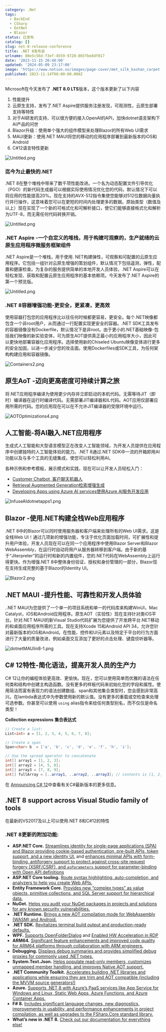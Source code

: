 ```yaml
---
category: .Net
tags:
  - BackEnd
  - CSharp
  - DotNet
  - Blazor
status: 已发布
catalog: []
slug: net-8-release-conference
title: .NET 8发布会
urlname: 80e5c56d-f3ef-4559-9720-865fbe8df017
date: '2023-11-15 20:48:00'
updated: '2024-05-09 23:17:00'
image: 'https://www.notion.so/images/page-cover/met_silk_kashan_carpet.jpg'
published: 2023-11-14T08:00:00.000Z
---
```


Microsoft在今天发布了 **.NET 8.0 LTS**版本，这个版本更新了以下内容

1. 性能提升
2. 云原生支持，发布了.NET Aspire提供服务注册发现，可观测性，云原生部署支持等特性
3. 对于AI研发的支持，可以很方便的接入OpenAI的API，加快dotnet语言架构下AI产品的问世
4. Blazor升级：使用单个强大的组件模型来处理Blazor的所有Web UI需求
5. MAUI更新：使用.NET MAUI将您的移动的应用程序部署到最新版本的iOS和Android
6. C#12语言特性更新

![Untitled.png](https://prod-files-secure.s3.us-west-2.amazonaws.com/5d24fe63-e567-4804-86f9-9fdc62e13082/10cda029-65af-4ea7-b30e-605b2d9e6c57/Untitled.png?X-Amz-Algorithm=AWS4-HMAC-SHA256&X-Amz-Content-Sha256=UNSIGNED-PAYLOAD&X-Amz-Credential=ASIAZI2LB4662DNBAFME%2F20250218%2Fus-west-2%2Fs3%2Faws4_request&X-Amz-Date=20250218T053826Z&X-Amz-Expires=3600&X-Amz-Security-Token=IQoJb3JpZ2luX2VjEF0aCXVzLXdlc3QtMiJHMEUCIDjN0JXJxKZ%2BFiCCAIG3NZkYkiR%2F%2BACH2V2BcxJtBHOOAiEAgEPK0QwBoL9YgYtHgLucqdM%2FU0edW96cRYBaIJvDwPEqiAQIhv%2F%2F%2F%2F%2F%2F%2F%2F%2F%2FARAAGgw2Mzc0MjMxODM4MDUiDA%2BmxVIgRArAZlPP7ircA7BTlB6Dm2ghnogBNfM0jJAuInPckz9ypS1s7in1XR6%2FWXty66GdI0%2BieIQz6mK95GAUutwHGsy45IhnlJhV%2BwQZsUIRBPRO6w84NwfwgEDQUHpUkghSsknIMEfydwWCqphHoYy436EXzrzhCoTXbUcdTvt0cbNMLs8%2FgDVvjKW1bjfiR6vnb4TyxkHMekfPnNqPZgL4hp8ui%2Bq2vxlLDkcpV2FLD%2F8%2BMc%2BfkNCUYv%2FLSiRldF45U%2B4wfP65nspk5eiW%2BxknGkg6QIH%2BlCdryR7KRdzhkxN%2FXF6NspxCNyCEcKbYNYdwMMgDctlYTfUYFH%2BCvxLNUldJaSuPVh63yvR%2Bw8zJrdUT1y2lwYkDEqDC4TPRxOLe5QNLzJI5JAjJrPQ%2BdBdExaoykYrdzm1bffLWSLN%2FmBMrje51isHQSf4uYW3%2Bf64JBfDWx6H7%2FoT%2Fb1fdWkSQqOu1eOibp4PkRYuOS7wmDoEmLv%2B%2F4hqCHD7Zqr7dH0uFsVM9xnCZba2CjZMNrd%2BbSVEC6Wj6lbu7iIXK1e4b9jgUErnvDVFf6XY3nKPzdjJ5rk1ROpB%2FbGrWXX8X17qb32ldRKm6rUZbOUxsMTk6MA8%2Fp8Qv7PqShssbjYwee6z5eDF5rkqfMIKp0L0GOqUBg9n8JlP5lQ9re35nhjHdpJJLpLivD7NLDk%2B%2F3eI0aEsy4xATkTbxsWIhIUAkrm1hN90guwDiwxmJ4nH%2FFhxLFn5%2BUMfKh1qhQbbqB6vfDtqZCQwCx0zpoI4aKndjorIfAr7n2a1WDxTboGD0nu2vVBDh4ayV%2Fm8gVYRL1Bugg%2Fs6hHj1JAT3Dd%2Fpp%2FNh1EKCdmcOIaP0W6R46BjfMTIx4arxKTc8&X-Amz-Signature=c61390b183b8ced3cb446dbeb55f5750882c2376a046a904e3bcccebfc3d868c&X-Amz-SignedHeaders=host&x-id=GetObject)


### **迄今为止最快的.NET**


.NET 8在整个堆栈中带来了数千项性能改进。一个名为动态配置文件引导优化（PGO）的新代码生成器可以根据实际使用情况优化您的代码，默认情况下可以将应用的性能提高20%。现在支持的AVX-512指令集使您能够对512位数据向量执行并行操作，这意味着您可以在更短的时间内处理更多的数据。原始类型（数值及以上）现在实现了一个新的可格式化和可解析接口，使它们能够直接格式化和解析为UTF-8，而无需任何代码转换开销。


![Untitled.png](https://prod-files-secure.s3.us-west-2.amazonaws.com/5d24fe63-e567-4804-86f9-9fdc62e13082/edcbf140-d619-4389-a4a6-f97c113ab9f2/Untitled.png?X-Amz-Algorithm=AWS4-HMAC-SHA256&X-Amz-Content-Sha256=UNSIGNED-PAYLOAD&X-Amz-Credential=ASIAZI2LB4662DNBAFME%2F20250218%2Fus-west-2%2Fs3%2Faws4_request&X-Amz-Date=20250218T053826Z&X-Amz-Expires=3600&X-Amz-Security-Token=IQoJb3JpZ2luX2VjEF0aCXVzLXdlc3QtMiJHMEUCIDjN0JXJxKZ%2BFiCCAIG3NZkYkiR%2F%2BACH2V2BcxJtBHOOAiEAgEPK0QwBoL9YgYtHgLucqdM%2FU0edW96cRYBaIJvDwPEqiAQIhv%2F%2F%2F%2F%2F%2F%2F%2F%2F%2FARAAGgw2Mzc0MjMxODM4MDUiDA%2BmxVIgRArAZlPP7ircA7BTlB6Dm2ghnogBNfM0jJAuInPckz9ypS1s7in1XR6%2FWXty66GdI0%2BieIQz6mK95GAUutwHGsy45IhnlJhV%2BwQZsUIRBPRO6w84NwfwgEDQUHpUkghSsknIMEfydwWCqphHoYy436EXzrzhCoTXbUcdTvt0cbNMLs8%2FgDVvjKW1bjfiR6vnb4TyxkHMekfPnNqPZgL4hp8ui%2Bq2vxlLDkcpV2FLD%2F8%2BMc%2BfkNCUYv%2FLSiRldF45U%2B4wfP65nspk5eiW%2BxknGkg6QIH%2BlCdryR7KRdzhkxN%2FXF6NspxCNyCEcKbYNYdwMMgDctlYTfUYFH%2BCvxLNUldJaSuPVh63yvR%2Bw8zJrdUT1y2lwYkDEqDC4TPRxOLe5QNLzJI5JAjJrPQ%2BdBdExaoykYrdzm1bffLWSLN%2FmBMrje51isHQSf4uYW3%2Bf64JBfDWx6H7%2FoT%2Fb1fdWkSQqOu1eOibp4PkRYuOS7wmDoEmLv%2B%2F4hqCHD7Zqr7dH0uFsVM9xnCZba2CjZMNrd%2BbSVEC6Wj6lbu7iIXK1e4b9jgUErnvDVFf6XY3nKPzdjJ5rk1ROpB%2FbGrWXX8X17qb32ldRKm6rUZbOUxsMTk6MA8%2Fp8Qv7PqShssbjYwee6z5eDF5rkqfMIKp0L0GOqUBg9n8JlP5lQ9re35nhjHdpJJLpLivD7NLDk%2B%2F3eI0aEsy4xATkTbxsWIhIUAkrm1hN90guwDiwxmJ4nH%2FFhxLFn5%2BUMfKh1qhQbbqB6vfDtqZCQwCx0zpoI4aKndjorIfAr7n2a1WDxTboGD0nu2vVBDh4ayV%2Fm8gVYRL1Bugg%2Fs6hHj1JAT3Dd%2Fpp%2FNh1EKCdmcOIaP0W6R46BjfMTIx4arxKTc8&X-Amz-Signature=eb828866df924e571a9eca59392bfa379018af4fe2aff0323c6178e36ea6bb95&X-Amz-SignedHeaders=host&x-id=GetObject)


### **.NET Aspire -一个自定义的堆栈，用于构建可观察的，生产就绪的云原生应用程序微服务框架组件**


.NET Aspire是一个堆栈，用于使用. NET构建弹性，可观察和可配置的云原生应用程序。它包括一组针对云原生增强的策划组件，默认情况下包括遥测，弹性，配置和健康检查。为复杂的服务提供简单的本地开发人员体验，.NET Aspire可以在轻松发现、获取和配置云原生应用程序的基本依赖项。今天发布了.NET Aspire的第一个预览版。


![Untitled.png](https://prod-files-secure.s3.us-west-2.amazonaws.com/5d24fe63-e567-4804-86f9-9fdc62e13082/ff6a34d3-ac25-412d-9204-a7263d00528f/Untitled.png?X-Amz-Algorithm=AWS4-HMAC-SHA256&X-Amz-Content-Sha256=UNSIGNED-PAYLOAD&X-Amz-Credential=ASIAZI2LB4662DNBAFME%2F20250218%2Fus-west-2%2Fs3%2Faws4_request&X-Amz-Date=20250218T053826Z&X-Amz-Expires=3600&X-Amz-Security-Token=IQoJb3JpZ2luX2VjEF0aCXVzLXdlc3QtMiJHMEUCIDjN0JXJxKZ%2BFiCCAIG3NZkYkiR%2F%2BACH2V2BcxJtBHOOAiEAgEPK0QwBoL9YgYtHgLucqdM%2FU0edW96cRYBaIJvDwPEqiAQIhv%2F%2F%2F%2F%2F%2F%2F%2F%2F%2FARAAGgw2Mzc0MjMxODM4MDUiDA%2BmxVIgRArAZlPP7ircA7BTlB6Dm2ghnogBNfM0jJAuInPckz9ypS1s7in1XR6%2FWXty66GdI0%2BieIQz6mK95GAUutwHGsy45IhnlJhV%2BwQZsUIRBPRO6w84NwfwgEDQUHpUkghSsknIMEfydwWCqphHoYy436EXzrzhCoTXbUcdTvt0cbNMLs8%2FgDVvjKW1bjfiR6vnb4TyxkHMekfPnNqPZgL4hp8ui%2Bq2vxlLDkcpV2FLD%2F8%2BMc%2BfkNCUYv%2FLSiRldF45U%2B4wfP65nspk5eiW%2BxknGkg6QIH%2BlCdryR7KRdzhkxN%2FXF6NspxCNyCEcKbYNYdwMMgDctlYTfUYFH%2BCvxLNUldJaSuPVh63yvR%2Bw8zJrdUT1y2lwYkDEqDC4TPRxOLe5QNLzJI5JAjJrPQ%2BdBdExaoykYrdzm1bffLWSLN%2FmBMrje51isHQSf4uYW3%2Bf64JBfDWx6H7%2FoT%2Fb1fdWkSQqOu1eOibp4PkRYuOS7wmDoEmLv%2B%2F4hqCHD7Zqr7dH0uFsVM9xnCZba2CjZMNrd%2BbSVEC6Wj6lbu7iIXK1e4b9jgUErnvDVFf6XY3nKPzdjJ5rk1ROpB%2FbGrWXX8X17qb32ldRKm6rUZbOUxsMTk6MA8%2Fp8Qv7PqShssbjYwee6z5eDF5rkqfMIKp0L0GOqUBg9n8JlP5lQ9re35nhjHdpJJLpLivD7NLDk%2B%2F3eI0aEsy4xATkTbxsWIhIUAkrm1hN90guwDiwxmJ4nH%2FFhxLFn5%2BUMfKh1qhQbbqB6vfDtqZCQwCx0zpoI4aKndjorIfAr7n2a1WDxTboGD0nu2vVBDh4ayV%2Fm8gVYRL1Bugg%2Fs6hHj1JAT3Dd%2Fpp%2FNh1EKCdmcOIaP0W6R46BjfMTIx4arxKTc8&X-Amz-Signature=3c2fb8781cfd811263624e4b443979ffc7b2e663e6a9ae60cf7a046dc1e8b47e&X-Amz-SignedHeaders=host&x-id=GetObject)


### **.NET 8容器增强功能-更安全，更紧凑，更高效**


使用容器打包您的应用程序比以往任何时候都更容易，更安全。每个.NET映像都包含一个非root用户，从而通过一行配置实现更安全的容器。.NET SDK工具发布的容器镜像没有Dockerfile，默认情况下是非root。由于更小的.NET基础映像-包括我们映像的新实验变体，可为原生AOT提供真正最小的应用程序大小，因此可以更快地部署容器化应用程序。选择使用新的Chiseled Ubuntu映像变体进行更多的安全加固，以进一步减少您的攻击面。使用Dockerfiles或SDK工具，为任何架构构建应用和容器镜像。


![Containers2.png](https://devblogs.microsoft.com/dotnet/wp-content/uploads/sites/10/2023/11/Containers2.png)


## 原生AoT -迈向更高密度可持续计算之旅


将.NET应用程序编译为使用更少内存并立即启动的本机代码。无需等待JIT（即时）编译器在运行时编译代码。无需部署JIT编译器和IL代码。AOT应用仅部署应用所需的代码。您的应用现在可以在不允许JIT编译器的受限环境中运行。


![AOTOptimizations4.png](https://devblogs.microsoft.com/dotnet/wp-content/uploads/sites/10/2023/11/AOTOptimizations4.png)


## 人工智能-将AI融入.NET应用程序


生成式人工智能和大型语言模型正在改变人工智能领域，为开发人员提供在应用程序中创建独特的人工智能体验的能力。.NET 8通过.NET SDK中一流的开箱即用AI功能以及与多个工具的无缝集成，使您可以轻松利用AI。


各种示例和参考模板，展示模式和实践，现在可以让开发人员轻松入门：

- [Customer Chatbot](https://github.com/dotnet/eShop)[ ](https://github.com/dotnet/eShop)[ 客户聊天机器人](https://github.com/dotnet/eShop)
- [Retrieval Augmented Generation](https://github.com/Azure-Samples/azure-search-openai-demo-csharp)[检索增强生成](https://github.com/Azure-Samples/azure-search-openai-demo-csharp)
- [Developing Apps using Azure AI services](https://devblogs.microsoft.com/dotnet/demystifying-retrieval-augmented-generation-with-dotnet/)[使用Azure AI服务开发应用](https://devblogs.microsoft.com/dotnet/demystifying-retrieval-augmented-generation-with-dotnet/)

![InfuseAIdotnetapps1.png](https://devblogs.microsoft.com/dotnet/wp-content/uploads/sites/10/2023/11/InfuseAIdotnetapps1.png)


## Blazor -使用.NET构建全栈Web应用程序


.NET 8中的Blazor可以同时使用服务器和客户端来处理所有的Web UI需求。这是全栈Web UI！通过几项新的增强功能，专注于优化页面加载时间，可扩展性和提升用户体验，开发人员现在可以在同一个应用程序中使用Blazor Server和Blazor WebAssembly，在运行时自动将用户从服务器转移到客户端。由于新的基于“Jiterpreter”的运行时和新的内置组件，您的.NET代码在WebAssembly上运行得更快。作为增强.NET 8中整体身份验证、授权和身份管理的一部分，Blazor现在支持生成完整的基于Blazor的Identity UI。


![Blazor2.png](https://devblogs.microsoft.com/dotnet/wp-content/uploads/sites/10/2023/11/Blazor2.png)


## .NET MAUI -提升性能、可靠性和开发人员体验


..NET MAUI为您提供了一个单一的项目系统和单一的代码库来构建WinUI，Mac Catalyst，iOS和Android应用程序。原生AOT（实验性）现在支持针对类iOS平台。针对.NET MAUI的新Visual Studio代码扩展为您提供了开发跨平台.NET移动的和桌面应用程序所需的工具。现在支持Xcode 15和Android API 34，允许您针对最新版本的iOS和Android。在性能、控件和UI元素以及特定于平台的行为方面进行了大量的质量改进，例如桌面交互添加了更好的点击处理、键盘侦听器等。


![dotnetMAUIin8-1.png](https://devblogs.microsoft.com/dotnet/wp-content/uploads/sites/10/2023/11/dotnetMAUIin8-1.png)


## C# 12特性-简化语法，提高开发人员的生产力


C# 12让你的编程体验更高效、更愉快。现在，您可以使用简单而优雅的语法在任何类和结构中创建主构造函数。没有更多的样板代码来初始化您的字段和属性。使用简洁而富有表现力的语法创建数组、span和其他集合类型时，您会感到非常高兴。在lambda表达式中为参数使用新的默认值。没有更多的重载或空检查来处理可选参数。你甚至可以使用 `using` alias指令来给任何类型别名，而不仅仅是命名类型！


**Collection expressions** **集合表达式**


```c#
// Create a list:
List<int> a = [1, 2, 3, 4, 5, 6, 7, 8];

// Create a span
Span<char> b  = ['a', 'b', 'c', 'd', 'e', 'f', 'h', 'i'];

// Use the spread operator to concatenate
int[] array1 = [1, 2, 3];
int[] array2 = [4, 5, 6];
int[] array3 = [7, 8, 9];
int[] fullArray = [..array1, ..array2, ..array3]; // contents is [1, 2, 3, 4, 5, 6, 7, 8, 9]
```


在 [Announcing C# 12](https://devblogs.microsoft.com/dotnet/announcing-csharp-12)中查看有关C#最新版本的更多信息。


## .NET 8 support across Visual Studio family of tools


在最新的VS2017及以上可以使用.NET 8和C#12的特性


### .NET 8更新的附加功能:

- **ASP.NET Core.** [Streamlines identity for single-page applications (SPA) and Blazor providing cookie-based authentication, pre-built APIs, token support, and a new identity UI.](https://devblogs.microsoft.com/dotnet/whats-new-with-identity-in-dotnet-8/) and [enhances minimal APIs with form-binding, antiforgery support to protect against cross-site request forgery (XSRF/CSRF), and ](https://learn.microsoft.com/aspnet/core/release-notes/aspnetcore-8.0#minimal-apis)[`asParameters`](https://learn.microsoft.com/aspnet/core/release-notes/aspnetcore-8.0#minimal-apis)[ support for parameter-binding with Open API definitions](https://learn.microsoft.com/aspnet/core/release-notes/aspnetcore-8.0#minimal-apis)
- **ASP.NET Core tooling.** [Route syntax highlighting, auto-completion, and analyzers to help you create Web APIs.](https://devblogs.microsoft.com/dotnet/aspnet-core-route-tooling-dotnet-8/)
- **Entity Framework Core.** [Provides new “complex types” as value objects, primitive collections, and SQL Server support for hierarchical data.](https://devblogs.microsoft.com/dotnet/announcing-ef8-rc2/)
- **NuGet.** [Helps you audit your NuGet packages in projects and solutions for any known security vulnerabilities.](https://learn.microsoft.com/nuget/concepts/auditing-packages)
- **.NET Runtime.** [Brings a new AOT compilation mode for WebAssembly (WASM) and Android.](https://devblogs.microsoft.com/dotnet/announcing-dotnet-8-rc1/#androidstripilafteraot-mode-on-android)
- **.NET SDK.** [Revitalizes terminal build output and production-ready defaults.](https://learn.microsoft.com/dotnet/core/whats-new/dotnet-8#net-sdk)
- **WPF.** [Supports OpenFolderDialog](https://devblogs.microsoft.com/dotnet/wpf-file-dialog-improvements-in-dotnet-8/) and [Enabled HW Acceleration in RDP](https://devblogs.microsoft.com/dotnet/announcing-dotnet-8-rc1/#wpf-hardware-acceleration-in-rdp)
- **ARM64.** [Significant feature enhancements and improved code quality for ARM64 platforms through collaboration with ARM engineers.](https://devblogs.microsoft.com/dotnet/this-arm64-performance-in-dotnet-8/)
- **Debugging.** [Displays debug summaries and provides simplified debug proxies for commonly used .NET types.](https://devblogs.microsoft.com/dotnet/debugging-enhancements-in-dotnet-8/)
- **System.Text.Json.** [Helps populate read-only members, customizes unmapped member handling, and improves Native AOT support.](https://devblogs.microsoft.com/dotnet/system-text-json-in-dotnet-8/)
- **.NET Community Toolkit.** [Accelerates building .NET libraries and applications while ensuring they are trim and AOT compatible (including the MVVM source generators!)](https://devblogs.microsoft.com/dotnet/announcing-the-dotnet-community-toolkit-821/)
- **Azure.** [Supports .NET 8 with Azure’s PaaS services like App Service for Windows and Linux, Static Web Apps, Azure Functions, and Azure Container Apps.](https://aka.ms/appservice-dotnet8)
- **F# 8.** [Includes significant language changes, new diagnostics, improvements in usability, and performance enhancements in project compilation, as well as upgrades to the FSharp.Core standard library.](https://devblogs.microsoft.com/dotnet/announcing-fsharp-8/)
- **What’s new in .NET 8.** [Check out our documentation for everything else!](https://learn.microsoft.com/dotnet/core/whats-new/dotnet-8)
